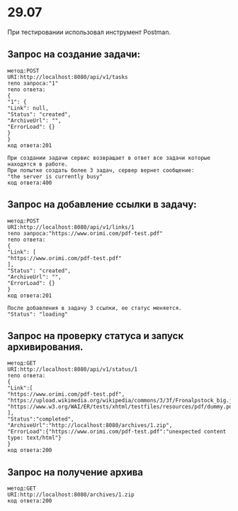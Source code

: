 # 29.07

При тестировании использовал инструмент Postman.


## Запрос на создание задачи:
```shell
метод:POST
URI:http://localhost:8080/api/v1/tasks
тело запроса:"1"
тело ответа:
{
"1": {
"Link": null,
"Status": "created",
"ArchiveUrl": "",
"ErrorLoad": {}
}
}
код ответа:201

При создании задачи сервис возвращает в ответ все задачи которые находятся в работе.
При попытке создать более 3 задач, сервер вернет сообщение:
"the server is currently busy"
код ответа:400
```

## Запрос на добавление ссылки в задачу:
```shell
метод:POST
URI:http://localhost:8080/api/v1/links/1
тело запроса:"https://www.orimi.com/pdf-test.pdf"
тело ответа:
{
"Link": [
"https://www.orimi.com/pdf-test.pdf"
],
"Status": "created",
"ArchiveUrl": "",
"ErrorLoad": {}
}
код ответа:201

После добавления в задачу 3 ссылки, ее статус меняется.
"Status": "loading"
```

## Запрос на проверку статуса и запуск архивирования.
```shell
метод:GET
URI:http://localhost:8080/api/v1/status/1
тело ответа:
{
"Link":[
"https://www.orimi.com/pdf-test.pdf",
"https://upload.wikimedia.org/wikipedia/commons/3/3f/Fronalpstock_big.jpg",
"https://www.w3.org/WAI/ER/tests/xhtml/testfiles/resources/pdf/dummy.pdf"
],
"Status":"completed",
"ArchiveUrl":"http://localhost:8080/archives/1.zip",
"ErrorLoad":{"https://www.orimi.com/pdf-test.pdf":"unexpected content type: text/html"}
}
код ответа:200
```
## Запрос на получение архива
```shell
метод:GET
URI:http://localhost:8080/archives/1.zip
код ответа:200
```